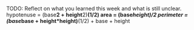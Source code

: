 TODO: Reflect on what you learned this week and what is still unclear.
 hypotenuse = (base**2 + height**2)**(1/2)
 area = (base*height)/2
 perimeter = (base*base + height*height)**(1/2) + base + height
 
